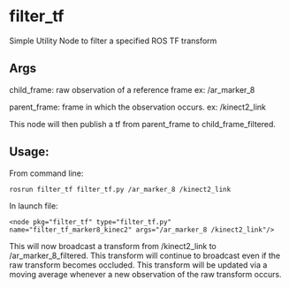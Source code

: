 # filter_tf
Simple Utility Node to filter a specified ROS TF transform

## Args
child_frame: raw observation of a reference frame ex: /ar_marker_8

parent_frame: frame in which the observation occurs. ex: /kinect2_link

This node will then publish a tf from parent_frame to child_frame_filtered. 

## Usage:
From command line:
```
rosrun filter_tf filter_tf.py /ar_marker_8 /kinect2_link
```
In launch file:
```
<node pkg="filter_tf" type="filter_tf.py" name="filter_tf_marker8_kinec2" args="/ar_marker_8 /kinect2_link"/>
```

This will now broadcast a transform from /kinect2_link to /ar_marker_8_filtered.  This transform will continue to broadcast even if the raw transform becomes occluded.  This transform will be updated via a moving average whenever a new observation of the raw transform occurs.
